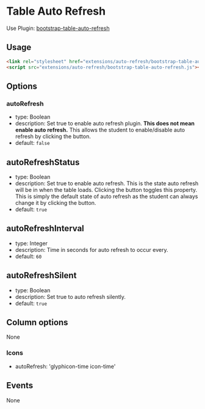 # Table Auto Refresh

Use Plugin: [bootstrap-table-auto-refresh](https://github.com/wenzhixin/bootstrap-table/tree/master/src/extensions/auto-refresh)

## Usage

```html
<link rel="stylesheet" href="extensions/auto-refresh/bootstrap-table-auto-refresh.css">
<script src="extensions/auto-refresh/bootstrap-table-auto-refresh.js"></script>
```

## Options

### autoRefresh

* type: Boolean
* description: Set true to enable auto refresh plugin. **This does not mean enable auto refresh.** This allows the student to enable/disable auto refresh by clicking the button.
* default: `false`

## autoRefreshStatus

* type: Boolean
* description: Set true to enable auto refresh. This is the state auto refresh will be in when the table loads. Clicking the button toggles this property. This is simply the default state of auto refresh as the student can always change it by clicking the button.
* default: `true`

## autoRefreshInterval

* type: Integer
* description: Time in seconds for auto refresh to occur every.
* default: `60`

## autoRefreshSilent

* type: Boolean
* description: Set true to auto refresh silently.
* default: `true`

## Column options

None

### Icons
* autoRefresh: 'glyphicon-time icon-time'

## Events

None
